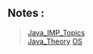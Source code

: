 
## Notes :
> [Java_IMP_Topics](https://github.com/KartikUgale/DSA_Prep/blob/main/Notes/Java_IMP_Topics.md)   
> [Java_Theory](https://github.com/KartikUgale/DSA_Prep/blob/main/Notes/Realated_Theory.md)
> [OS](https://github.com/KartikUgale/DSA_Prep/blob/main/Notes/OS_Full_Notes_Merged.pdf)